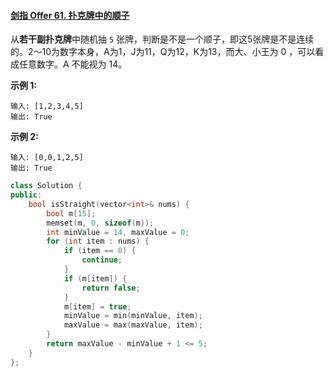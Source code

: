 #### [剑指 Offer 61. 扑克牌中的顺子](https://leetcode-cn.com/problems/bu-ke-pai-zhong-de-shun-zi-lcof/)

从**若干副扑克牌**中随机抽 `5` 张牌，判断是不是一个顺子，即这5张牌是不是连续的。2～10为数字本身，A为1，J为11，Q为12，K为13，而大、小王为 0 ，可以看成任意数字。A 不能视为 14。

 

**示例 1:**

```
输入: [1,2,3,4,5]
输出: True
```

 

**示例 2:**

```
输入: [0,0,1,2,5]
输出: True
```

 

```C++
class Solution {
public:
    bool isStraight(vector<int>& nums) {
        bool m[15];
        memset(m, 0, sizeof(m));
        int minValue = 14, maxValue = 0;
        for (int item : nums) {
            if (item == 0) {
                continue;
            }
            if (m[item]) {
                return false;
            }
            m[item] = true;
            minValue = min(minValue, item);
            maxValue = max(maxValue, item);            
        }
        return maxValue - minValue + 1 <= 5;
    }
};
```

